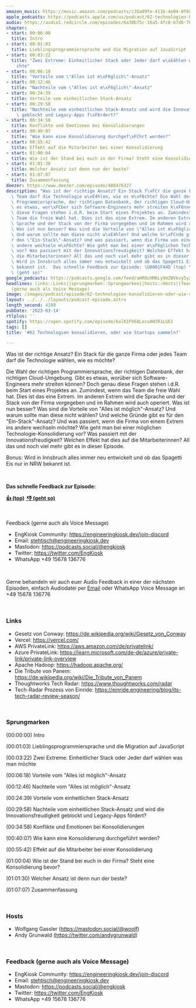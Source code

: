 ```yaml
---
amazon_music: https://music.amazon.com/podcasts/c35a09fe-4116-4e04-8f68-77d61b112e46/episodes/3ec8653e-b012-4152-9820-6e2c35cbfbfc/engineering-kiosk-62-technologien-konsolidieren-oder-wie-startups-sammeln
apple_podcasts: https://podcasts.apple.com/us/podcast/62-technologien-konsolidieren-oder-wie-startups-sammeln/id1603082924?i=1000604053727&uo=4
audio: https://audio1.redcircle.com/episodes/6a30b75c-16a5-4fc8-b7d6-70b9fae6c9ae/stream.mp3
chapter:
- start: 00:00:00
  title: Intro
- start: 00:01:03
  title: Lieblingsprogrammiersprache und die Migration auf JavaScript
- start: 00:03:22
  title: "Zwei Extreme: Einheitlicher Stack oder Jeder darf w\xE4hlen was man m\xF6\
    chte"
- start: 00:06:18
  title: "Vorteile vom \"Alles ist m\xF6glich\"-Ansatz"
- start: 00:12:46
  title: "Nachteile vom \"Alles ist m\xF6glich\"-Ansatz"
- start: 00:24:39
  title: Vorteile vom einheitlichen Stack-Ansatz
- start: 00:29:58
  title: "Nachteile vom einheitlichen Stack-Ansatz und wird die Innovationsfreudigkeit\
    \ geblockt und Legacy-Apps f\xF6rdert?"
- start: 00:34:58
  title: Konflikte und Emotionen bei Konsolidierungen
- start: 00:40:07
  title: "Wie kann eine Konsolidierung durchgef\xFChrt werden?"
- start: 00:55:42
  title: Effekt auf die Mitarbeiter bei einer Konsolidierung
- start: 01:00:04
  title: Wie ist der Stand bei euch in der Firma? Steht eine Konsolidierung bevor?
- start: 01:01:30
  title: Welcher Ansatz ist denn nun der beste?
- start: 01:07:07
  title: Zusammenfassung
deezer: https://www.deezer.com/episode/488476327
description: "Was ist der richtige Ansatz? Ein Stack f\xFCr die ganze Firma oder jedes\
  \ Team darf die Technologie w\xE4hlen, wie es m\xF6chte? Die Wahl der richtigen\
  \ Programmiersprache, der richtigen Datenbank, der richtigen Cloud-Umgebung. Gibt\
  \ es etwas, wor\xFCber sich Software-Engineers mehr streiten k\xF6nnen? Doch genau\
  \ diese Fragen stehen i.d.R. beim Start eines Projektes an. Zumindest, wenn das\
  \ Team die freie Wahl hat. Dies ist das eine Extrem. Im anderen Extrem wird die\
  \ Sprache und der Stack von der Firma vorgegeben und im Rahmen wird auch operiert.\
  \ Was ist nun besser? Was sind die Vorteile von \"Alles ist m\xF6glich\"-Ansatz?\
  \ Und warum sollte man diese nicht w\xE4hlen? Und welche Gr\xFCnde gibt es f\xFC\
  r den \"Ein-Stack\"-Ansatz? Und was passiert, wenn die Firma von einem Extrem ins\
  \ andere wechseln m\xF6chte? Wie geht man bei einer m\xF6glichen Technologie-Konsolidierung\
  \ vor? Was passiert mit der Innovationsfreudigkeit? Welchen Effekt hat dies auf\
  \ die Mitarbeiterinnen? All das und noch viel mehr gibt es in dieser Episode. Bonus:\
  \ Wird in Innsbruch alles immer neu entwickelt und ob das Spagetti Eis nur in NRW\
  \ bekannt ist.  Das schnelle Feedback zur Episode: \U0001F44D (top) \_\U0001F44E\
  \ (geht so)"
google_podcasts: https://podcasts.google.com/feed/aHR0cHM6Ly9mZWVkcy5yZWRjaXJjbGUuY29tLzBlY2ZkZmQ3LWZkYTEtNGMzZC05NTE1LTQ3NjcyN2Y5ZGY1ZQ/episode/MDUzMDAxOWEtZWFlNS00OGQ2LWJjNzQtNjMyZjRhMTU2Y2Ex?sa=X&ved=2ahUKEwiEuPeMgdv9AhX4GVkFHcxFB90QkfYCegQIARAF
headlines: links::Links||sprungmarken::Sprungmarken||hosts::Hosts||feedback-gerne-auch-als-voice-message::Feedback
  (gerne auch als Voice Message)
image: /images/podcast/episode/62-technologien-konsolidieren-oder-wie-startups-sammeln.jpg
layout: ../../../layouts/podcast-episode.astro
length_second: 4100
pubDate: '2023-03-14'
rtlplus: ''
spotify: https://open.spotify.com/episode/6alK1PX68LecoAWJRiLG61
tags: []
title: '#62 Technologien konsolidieren, oder wie Startups sammeln?'

---
```

<p>Was ist der richtige Ansatz? Ein Stack für die ganze Firma oder jedes Team darf die Technologie wählen, wie es möchte?</p><p>Die Wahl der richtigen Programmiersprache, der richtigen Datenbank, der richtigen Cloud-Umgebung. Gibt es etwas, worüber sich Software-Engineers mehr streiten können? Doch genau diese Fragen stehen i.d.R. beim Start eines Projektes an. Zumindest, wenn das Team die freie Wahl hat. Dies ist das eine Extrem. Im anderen Extrem wird die Sprache und der Stack von der Firma vorgegeben und im Rahmen wird auch operiert. Was ist nun besser? Was sind die Vorteile von &#34;Alles ist möglich&#34;-Ansatz? Und warum sollte man diese nicht wählen? Und welche Gründe gibt es für den &#34;Ein-Stack&#34;-Ansatz? Und was passiert, wenn die Firma von einem Extrem ins andere wechseln möchte? Wie geht man bei einer möglichen Technologie-Konsolidierung vor? Was passiert mit der Innovationsfreudigkeit? Welchen Effekt hat dies auf die Mitarbeiterinnen? All das und noch viel mehr gibt es in dieser Episode.</p><p>Bonus: Wird in Innsbruch alles immer neu entwickelt und ob das Spagetti Eis nur in NRW bekannt ist.</p><p><br></p><p><strong>Das schnelle Feedback zur Episode:</strong></p><p><a href="https://api.openpodcast.dev/feedback/62/upvote" rel="nofollow"><strong>👍 (top)</strong></a><strong> </strong><a href="https://api.openpodcast.dev/feedback/18/downvote" rel="nofollow"><strong> </strong></a><a href="https://api.openpodcast.dev/feedback/62/downvote" rel="nofollow"><strong>👎 (geht so)</strong></a></p><p><br></p><p>Feedback (gerne auch als Voice Message)</p><ul><li>EngKiosk Community: <a href="https://engineeringkiosk.dev/join-discord">https://engineeringkiosk.dev/join-discord</a> </li><li>Email: <a href="mailto:stehtisch@engineeringkiosk.dev" rel="nofollow">stehtisch@engineeringkiosk.dev</a></li><li>Mastodon: <a href="https://podcasts.social/@engkiosk" rel="nofollow">https://podcasts.social/@engkiosk</a></li><li>Twitter: <a href="https://twitter.com/EngKiosk" rel="nofollow">https://twitter.com/EngKiosk</a></li><li>WhatsApp +49 15678 136776</li></ul><p><br></p><p>Gerne behandeln wir auch euer Audio Feedback in einer der nächsten Episoden, einfach Audiodatei per <a href="https://engineeringkiosk.dev/kontakt/">Email</a> oder WhatsApp Voice Message an +49 15678 136776</p><p><br></p><h3 id="links">Links</h3><ul><li>Gesetz von Conway: <a href="https://de.wikipedia.org/wiki/Gesetz_von_Conway" rel="nofollow">https://de.wikipedia.org/wiki/Gesetz_von_Conway</a></li><li>Vercel: <a href="https://vercel.com/" rel="nofollow">https://vercel.com/</a></li><li>AWS PrivateLink: <a href="https://aws.amazon.com/de/privatelink/" rel="nofollow">https://aws.amazon.com/de/privatelink/</a></li><li>Azure PrivateLink: <a href="https://learn.microsoft.com/de-de/azure/private-link/private-link-overview" rel="nofollow">https://learn.microsoft.com/de-de/azure/private-link/private-link-overview</a></li><li>Apache Hadoop: <a href="https://hadoop.apache.org/" rel="nofollow">https://hadoop.apache.org/</a></li><li>Die Tribute von Panem: <a href="https://de.wikipedia.org/wiki/Die_Tribute_von_Panem" rel="nofollow">https://de.wikipedia.org/wiki/Die_Tribute_von_Panem</a></li><li>Thoughtworks Tech Radar: <a href="https://www.thoughtworks.com/radar" rel="nofollow">https://www.thoughtworks.com/radar</a></li><li>Tech-Radar Prozess von Einride: <a href="https://einride.engineering/blog/its-tech-radar-review-season/" rel="nofollow">https://einride.engineering/blog/its-tech-radar-review-season/</a></li></ul><p><br></p><h3 id="sprungmarken">Sprungmarken</h3><p>(00:00:00) Intro</p><p>(00:01:03) Lieblingsprogrammiersprache und die Migration auf JavaScript</p><p>(00:03:22) Zwei Extreme: Einheitlicher Stack oder Jeder darf wählen was man möchte</p><p>(00:06:18) Vorteile vom &#34;Alles ist möglich&#34;-Ansatz</p><p>(00:12:46) Nachteile vom &#34;Alles ist möglich&#34;-Ansatz</p><p>(00:24:39) Vorteile vom einheitlichen Stack-Ansatz</p><p>(00:29:58) Nachteile vom einheitlichen Stack-Ansatz und wird die Innovationsfreudigkeit geblockt und Legacy-Apps fördert?</p><p>(00:34:58) Konflikte und Emotionen bei Konsolidierungen</p><p>(00:40:07) Wie kann eine Konsolidierung durchgeführt werden?</p><p>(00:55:42) Effekt auf die Mitarbeiter bei einer Konsolidierung</p><p>(01:00:04) Wie ist der Stand bei euch in der Firma? Steht eine Konsolidierung bevor?</p><p>(01:01:30) Welcher Ansatz ist denn nun der beste?</p><p>(01:07:07) Zusammenfassung</p><p><br></p><h3 id="hosts">Hosts</h3><ul><li>Wolfgang Gassler (<a href="https://mastodon.social/@woolf" rel="nofollow">https://mastodon.social/@woolf</a>)</li><li>Andy Grunwald (<a href="https://twitter.com/andygrunwald" rel="nofollow">https://twitter.com/andygrunwald</a>)</li></ul><p><br></p><h3 id="feedback-gerne-auch-als-voice-message">Feedback (gerne auch als Voice Message)</h3><ul><li>EngKiosk Community: <a href="https://engineeringkiosk.dev/join-discord">https://engineeringkiosk.dev/join-discord</a> </li><li>Email: <a href="mailto:stehtisch@engineeringkiosk.dev" rel="nofollow">stehtisch@engineeringkiosk.dev</a></li><li>Mastodon: <a href="https://podcasts.social/@engkiosk" rel="nofollow">https://podcasts.social/@engkiosk</a></li><li>Twitter: <a href="https://twitter.com/EngKiosk" rel="nofollow">https://twitter.com/EngKiosk</a></li><li>WhatsApp +49 15678 136776</li></ul>